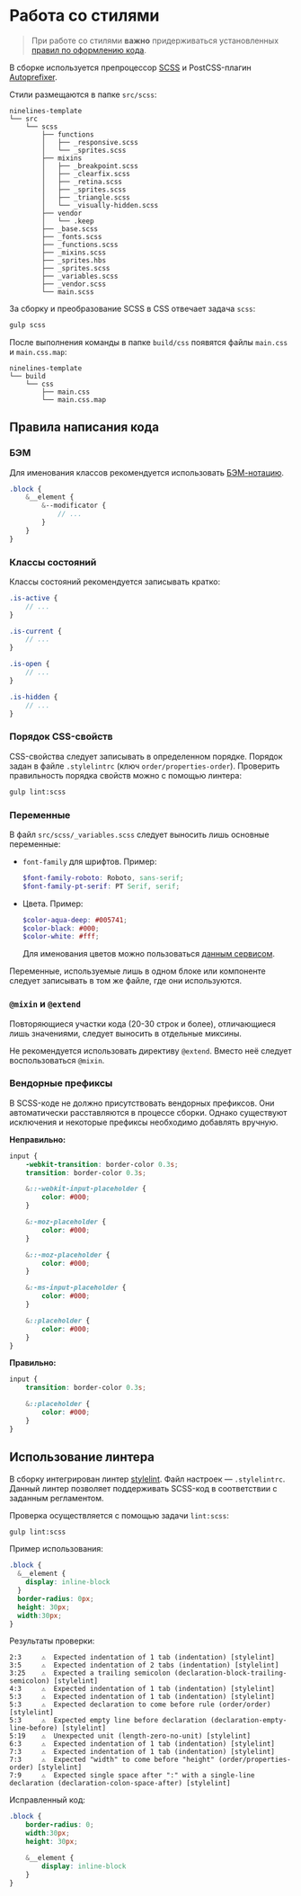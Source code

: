 # Работа со стилями

> При работе со стилями **важно** придерживаться установленных [правил по оформлению кода](17_codestyle-scss.md).

В сборке используется препроцессор [SCSS](http://sass-lang.com/) и PostCSS-плагин [Autoprefixer](https://autoprefixer.github.io/ru/).

Стили размещаются в папке `src/scss`:

```text
ninelines-template
└── src
    └── scss
        ├── functions
        │   ├── _responsive.scss
        │   └── _sprites.scss
        ├── mixins
        │   ├── _breakpoint.scss
        │   ├── _clearfix.scss
        │   ├── _retina.scss
        │   ├── _sprites.scss
        │   ├── _triangle.scss
        │   └── _visually-hidden.scss
        ├── vendor
        │   └── .keep
        ├── _base.scss
        ├── _fonts.scss
        ├── _functions.scss
        ├── _mixins.scss
        ├── _sprites.hbs
        ├── _sprites.scss
        ├── _variables.scss
        ├── _vendor.scss
        └── main.scss
```

За сборку и преобразование SCSS в CSS отвечает задача `scss`:

```bash
gulp scss
```

После выполнения команды в папке `build/css` появятся файлы `main.css` и `main.css.map`:

```text
ninelines-template
└── build
    └── css
        ├── main.css
        └── main.css.map
```

## Правила написания кода

### БЭМ

Для именования классов рекомендуется использовать [БЭМ-нотацию](https://ru.bem.info/methodology/naming-convention/).

```scss
.block {
    &__element {
        &--modificator {
            // ...
        }
    }
}
```

### Классы состояний

Классы состояний рекомендуется записывать кратко:

```scss
.is-active {
    // ...
}

.is-current {
    // ...
}

.is-open {
    // ...
}

.is-hidden {
    // ...
}
```

### Порядок CSS-свойств

CSS-свойства следует записывать в определенном порядке. Порядок задан в файле `.stylelintrc` (ключ `order/properties-order`).
Проверить правильность порядка свойств можно с помощью линтера:

```bash
gulp lint:scss
```

### Переменные

В файл `src/scss/_variables.scss` следует выносить лишь основные переменные:

* `font-family` для шрифтов. Пример:

  ```scss
  $font-family-roboto: Roboto, sans-serif;
  $font-family-pt-serif: PT Serif, serif;
  ```

* Цвета. Пример:

  ```scss
  $color-aqua-deep: #005741;
  $color-black: #000;
  $color-white: #fff;
  ```

  Для именования цветов можно пользоваться [данным сервисом](http://chir.ag/projects/name-that-color/).

Переменные, используемые лишь в одном блоке или компоненте следует записывать в том же файле, где они используются.

### `@mixin` и `@extend`

Повторяющиеся участки кода (20-30 строк и более), отличающиеся лишь значениями, следует выносить в отдельные миксины.

Не рекомендуется использовать директиву `@extend`. Вместо неё следует воспользоваться `@mixin`.

### Вендорные префиксы

В SCSS-коде не должно присутствовать вендорных префиксов. Они автоматически расставляются в процессе сборки. Однако существуют исключения и некоторые префиксы необходимо добавлять вручную.

**Неправильно:**

```scss
input {
    -webkit-transition: border-color 0.3s;
    transition: border-color 0.3s;

    &::-webkit-input-placeholder {
        color: #000;
    }

    &:-moz-placeholder {
        color: #000;
    }

    &::-moz-placeholder {
        color: #000;
    }

    &:-ms-input-placeholder {
        color: #000;
    }

    &::placeholder {
        color: #000;
    }
}
```

**Правильно:**

```scss
input {
    transition: border-color 0.3s;

    &::placeholder {
        color: #000;
    }
}
```

## Использование линтера

В сборку интегрирован линтер [stylelint](https://stylelint.io/).
Файл настроек — `.stylelintrc`.
Данный линтер позволяет поддерживать SCSS-код в соответствии с заданным регламентом.

Проверка осуществляется с помощью задачи `lint:scss`:

```bash
gulp lint:scss
```

Пример использования:

```scss
.block {
  &__element {
    display: inline-block
  }
  border-radius: 0px;
  height: 30px;
  width:30px;
}
```

Результаты проверки:

```text
2:3     ⚠  Expected indentation of 1 tab (indentation) [stylelint]
3:5     ⚠  Expected indentation of 2 tabs (indentation) [stylelint]
3:25    ⚠  Expected a trailing semicolon (declaration-block-trailing-semicolon) [stylelint]
4:3     ⚠  Expected indentation of 1 tab (indentation) [stylelint]
5:3     ⚠  Expected indentation of 1 tab (indentation) [stylelint]
5:3     ⚠  Expected declaration to come before rule (order/order) [stylelint]
5:3     ⚠  Expected empty line before declaration (declaration-empty-line-before) [stylelint]
5:19    ⚠  Unexpected unit (length-zero-no-unit) [stylelint]
6:3     ⚠  Expected indentation of 1 tab (indentation) [stylelint]
7:3     ⚠  Expected indentation of 1 tab (indentation) [stylelint]
7:3     ⚠  Expected "width" to come before "height" (order/properties-order) [stylelint]
7:9     ⚠  Expected single space after ":" with a single-line declaration (declaration-colon-space-after) [stylelint]
```

Исправленный код:

```scss
.block {
    border-radius: 0;
    width:30px;
    height: 30px;

    &__element {
        display: inline-block
    }
}
```
